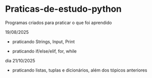 # Praticas-de-estudo-python
Programas criados para praticar o que foi aprendido 

19/08/2025
- praticando Strings, Input, Print

- praticando if/else/elif, for, while

dia 21/10/2025 
- praticando listas, tuplas e dicionários, além dos tópicos anteriores
